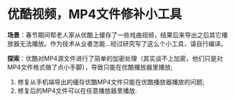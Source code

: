 # 优酷视频，MP4文件修补小工具

**场景**：春节期间帮老人家从优酷上缓存了一些戏曲视频，结果后来导出之后其它播放器无法播放。作为技术从业者怎能...经过研究写了这么个小工具，请自行编译。

**探索**：优酷对MP4源文件进行了简单的加密处理（其实谈不上加密，他们只是对MP4文件格式做了点小手脚），导致只能在优酷播放器里播放;

1. 修复从手机端导出的缓存优酷MP4文件只能在优酷播放器播放的问题; 
2. 修复后的MP4文件可以在任意播放器里播放.
